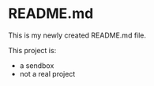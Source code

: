 # README.md

This is my newly created README.md file.

This project is:
* a sendbox
* not a real project
